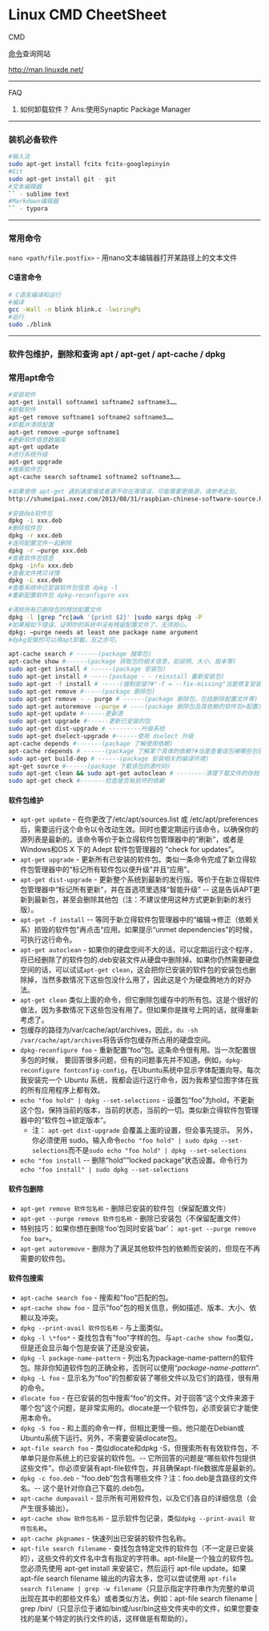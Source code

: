 # Linux CMD CheetSheet

CMD

[命令]()查询网站

http://man.linuxde.net/

-----

FAQ

1. 如何卸载软件？ Ans:使用Synaptic Package Manager

--------------------------------------------------------------------------
### 装机必备软件

```bash
#输入法
sudo apt-get install fcitx fcitx-googlepinyin 
#Git
sudo apt-get install git - git
#文本编辑器
`` - sublime text
#Markdown编辑器
`` - typora
```

--------------------------------------------------------------------------

### 常用命令
`nano <path/file.postfix>` - 用nano文本编辑器打开某路径上的文本文件 

#### C语言命令
```bash
# C语言编译和运行
#编译
gcc -Wall -o blink blink.c -lwiringPi
#运行
sudo ./blink  
```

---

### 软件包维护，删除和查询 apt / apt-get / apt-cache / dpkg

### 常用apt命令

```bash
#安装软件 
apt-get install softname1 softname2 softname3……
#卸载软件 
apt-get remove softname1 softname2 softname3……
#卸载并清除配置 
apt-get remove –purge softname1
#更新软件信息数据库 
apt-get update
#进行系统升级 
apt-get upgrade
#搜索软件包 
apt-cache search softname1 softname2 softname3……

#如果使用 apt-get 遇到速度慢或者源不存在等错误，可能需要更换源，请参考此处。
http://shumeipai.nxez.com/2013/08/31/raspbian-chinese-software-source.html

#安装deb软件包 
dpkg -i xxx.deb
#删除软件包 
dpkg -r xxx.deb
#连同配置文件一起删除 
dpkg -r –purge xxx.deb
#查看软件包信息 
dpkg -info xxx.deb
#查看文件拷贝详情 
dpkg -L xxx.deb
#查看系统中已安装软件包信息 dpkg -l
#重新配置软件包 dpkg-reconfigure xxx

#清除所有已删除包的残馀配置文件
dpkg -l |grep ^rc|awk '{print $2}' |sudo xargs dpkg -P
#如果报如下错误，证明你的系统中没有残留配置文件了，无须担心。
dpkg: –purge needs at least one package name argument
#dpkg安裝的可以用apt卸載，反之亦可。

apt-cache search # ------(package 搜索包)
apt-cache show #------(package 获取包的相关信息，如说明、大小、版本等)
sudo apt-get install # ------(package 安装包)
sudo apt-get install # -----(package - - reinstall 重新安装包)
sudo apt-get -f install # -----(强制安装?#"-f = --fix-missing"当是修复安装吧...)
sudo apt-get remove #-----(package 删除包)
sudo apt-get remove - - purge # ------(package 删除包，包括删除配置文件等)
sudo apt-get autoremove --purge # ----(package 删除包及其依赖的软件包+配置文件等（只对6.10有效，强烈推荐）)
sudo apt-get update #------更新源
sudo apt-get upgrade #------更新已安装的包
sudo apt-get dist-upgrade # ---------升级系统
sudo apt-get dselect-upgrade #------使用 dselect 升级
apt-cache depends #-------(package 了解使用依赖)
apt-cache rdepends # ------(package 了解某个具体的依赖?#当是查看该包被哪些包依赖吧...)
sudo apt-get build-dep # ------(package 安装相关的编译环境)
apt-get source #------(package 下载该包的源代码)
sudo apt-get clean && sudo apt-get autoclean # --------清理下载文件的存档 && 只清理过时的包
sudo apt-get check #-------检查是否有损坏的依赖
```

#### 软件包维护

- `apt-get update` - 在你更改了/etc/apt/sources.list 或 /etc/apt/preferences 后，需要运行这个命令以令改动生效。同时也要定期运行该命令，以确保你的源列表是最新的。该命令等价于新立得软件包管理器中的“刷新”，或者是 Windows和OS X 下的 Adept 软件包管理器的 “check for updates”。
- `apt-get upgrade` - 更新所有已安装的软件包。类似一条命令完成了新立得软件包管理器中的“标记所有软件包以便升级”并且“应用”。
- `apt-get dist-upgrade` - 更新整个系统到最新的发行版。等价于在新立得软件包管理器中“标记所有更新”，并在首选项里选择“智能升级” -- 这是告诉APT更新到最新包，甚至会删除其他包（注：不建议使用这种方式更新到新的发行版）。
- `apt-get -f install` -- 等同于新立得软件包管理器中的“编辑->修正（依赖关系）损毁的软件包”再点击“应用。如果提示“unmet dependencies”的时候，可执行这行命令。
- `apt-get autoclean` - 如果你的硬盘空间不大的话，可以定期运行这个程序，将已经删除了的软件包的.deb安装文件从硬盘中删除掉。如果你仍然需要硬盘空间的话，可以试试`apt-get clean`，这会把你已安装的软件包的安装包也删除掉，当然多数情况下这些包没什么用了，因此这是个为硬盘腾地方的好办法。
- `apt-get clean` 类似上面的命令，但它删除包缓存中的所有包。这是个很好的做法，因为多数情况下这些包没有用了。但如果你是拨号上网的话，就得重新考虑了。
- 包缓存的路径为/var/cache/apt/archives，因此，`du -sh /var/cache/apt/archives`将告诉你包缓存所占用的硬盘空间。
- `dpkg-reconfigure foo` - 重新配置“foo”包。这条命令很有用。当一次配置很多包的时候， 要回答很多问题，但有的问题事先并不知道。例如，`dpkg-reconfigure fontconfig-config`，在Ubuntu系统中显示字体配置向导。每次我安装完一个 Ubuntu 系统，我都会运行这行命令，因为我希望位图字体在我的所有应用程序上都有效。
- `echo "foo hold" | dpkg --set-selections` - 设置包“foo”为hold，不更新这个包，保持当前的版本，当前的状态，当前的一切。类似新立得软件包管理器中的“软件包->锁定版本”。
  - 注： `apt-get dist-upgrade` 会覆盖上面的设置，但会事先提示。 另外，你必须使用 sudo。输入命令`echo "foo hold" | sudo dpkg --set-selections`而不是`sudo echo "foo hold" | dpkg --set-selections`
- `echo "foo install` -- 删除“hold”“locked package”状态设置。命令行为`echo "foo install" | sudo dpkg --set-selections`

#### 软件包删除

- `apt-get remove 软件包名称` - 删除已安装的软件包（保留配置文件）
- `apt-get --purge remove 软件包名称` - 删除已安装包（不保留配置文件）
- 特别技巧：如果你想在删除‘foo’包同时安装‘bar’： `apt-get --purge remove foo bar+`。
- `apt-get autoremove` - 删除为了满足其他软件包的依赖而安装的，但现在不再需要的软件包。

#### 软件包搜索

- `apt-cache search foo` - 搜索和"foo"匹配的包。
- `apt-cache show foo` - 显示"foo"包的相关信息，例如描述、版本、大小、依赖以及冲突。
- `dpkg --print-avail 软件包名称` - 与上面类似。
- `dpkg -l \*foo*` - 查找包含有"foo"字样的包。与`apt-cache show foo`类似，但是还会显示每个包是安装了还是没安装。
- `dpkg -l package-name-pattern` - 列出名为package-name-pattern的软件包。除非你知道软件包的正确全称，否则可以使用“*package-name-pattern*”.
- `dpkg -L foo` - 显示名为“foo”的包都安装了哪些文件以及它们的路径，很有用的命令。
- `dlocate foo` - 在已安装的包中搜索“foo”的文件。对于回答“这个文件来源于哪个包”这个问题，是非常实用的。dlocate是一个软件包，必须安装它才能使用本命令。
- `dpkg -S foo` - 和上面的命令一样，但相比更慢一些。他只能在Debian或Ubuntu系统下运行。另外，不需要安装dlocate包。
- `apt-file search foo` - 类似dlocate和dpkg -S，但搜索所有有效软件包，不单单只是你系统上的已安装的软件包。-- 它所回答的问题是“哪些软件包提供这些文件”。你必须安装有apt-file软件包，并且确保apt-file数据库是最新的。
- `dpkg -c foo.deb` - “foo.deb”包含有哪些文件？注：foo.deb是含路径的文件名。-- 这个是针对你自己下载的.deb包。
- `apt-cache dumpavail` - 显示所有可用软件包，以及它们各自的详细信息（会产生很多输出）。
- `apt-cache show 软件包名称` - 显示软件包记录，类似`dpkg --print-avail 软件包名称`。
- `apt-cache pkgnames` - 快速列出已安装的软件包名称。
- `apt-file search filename` - 查找包含特定文件的软件包（不一定是已安装的），这些文件的文件名中含有指定的字符串。apt-file是一个独立的软件包。您必须先使用 apt-get install 来安装它，然后运行 apt-file update。如果 apt-file search filename 输出的内容太多，您可以尝试使用 `apt-file search filename | grep -w filename`（只显示指定字符串作为完整的单词出现在其中的那些文件名）或者类似方法，例如：apt-file search filename | grep /bin/（只显示位于诸如/bin或/usr/bin这些文件夹中的文件，如果您要查找的是某个特定的执行文件的话，这样做是有帮助的）。
